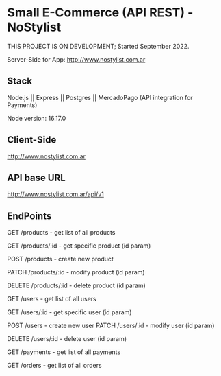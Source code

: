 # Small E-Commerce (API REST) - NoStylist 

THIS PROJECT IS ON DEVELOPMENT;
Started September 2022.

Server-Side for App: http://www.nostylist.com.ar

## Stack

Node.js || Express || Postgres || MercadoPago (API integration for Payments)

Node version: 16.17.0

## Client-Side

http://www.nostylist.com.ar

## API base URL
http://www.nostylist.com.ar/api/v1

## EndPoints

GET /products - get list of all products

GET /products/:id - get specific product (id param)

POST /products - create new product

PATCH /products/:id - modify product (id param)

DELETE /products/:id - delete product (id param)



GET /users - get list of all users

GET /users/:id - get specific user (id param)


POST /users - create new user
PATCH /users/:id - modify user (id param)

DELETE /users/:id - delete user (id param)


GET /payments - get list of all payments

GET /orders - get list of all orders

